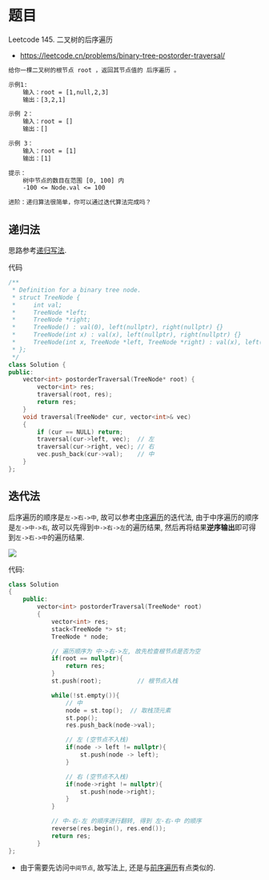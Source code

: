 # 题目

Leetcode 145. 二叉树的后序遍历
- https://leetcode.cn/problems/binary-tree-postorder-traversal/

```txt
给你一棵二叉树的根节点 root ，返回其节点值的 后序遍历 。

示例1:
    输入：root = [1,null,2,3]
    输出：[3,2,1]

示例 2：
    输入：root = []
    输出：[]

示例 3：
    输入：root = [1]
    输出：[1]

提示：
    树中节点的数目在范围 [0, 100] 内
    -100 <= Node.val <= 100

进阶：递归算法很简单，你可以通过迭代算法完成吗？
```
## 递归法
思路参考[递归写法](../../../../如何写好递归.md).

代码
```cpp
/**
 * Definition for a binary tree node.
 * struct TreeNode {
 *     int val;
 *     TreeNode *left;
 *     TreeNode *right;
 *     TreeNode() : val(0), left(nullptr), right(nullptr) {}
 *     TreeNode(int x) : val(x), left(nullptr), right(nullptr) {}
 *     TreeNode(int x, TreeNode *left, TreeNode *right) : val(x), left(left), right(right) {}
 * };
 */
class Solution {
public:
    vector<int> postorderTraversal(TreeNode* root) {
        vector<int> res;
        traversal(root, res);
        return res;
    }
    void traversal(TreeNode* cur, vector<int>& vec) 
    {
        if (cur == NULL) return;
        traversal(cur->left, vec);  // 左
        traversal(cur->right, vec); // 右
        vec.push_back(cur->val);    // 中
    }
};
```


## 迭代法
后序遍历的顺序是`左->右->中`, 故可以参考[中序遍历](../中序遍历_94/题解_94.md)的迭代法, 由于中序遍历的顺序是`左->中->右`, 故可以先得到`中->右->左`的遍历结果, 然后再将结果**逆序输出**即可得到`左->右->中`的遍历结果.

![](https://code-thinking-1253855093.file.myqcloud.com/pics/20200808200338924.png)

代码:
```cpp
class Solution
{
    public:
        vector<int> postorderTraversal(TreeNode* root)
        {
            vector<int> res;
            stack<TreeNode *> st;
            TreeNode * node;

            // 遍历顺序为 中->右->左, 故先检查根节点是否为空
            if(root == nullptr){
                return res;
            }
            st.push(root);          // 根节点入栈

            while(!st.empty()){
                // 中
                node = st.top();  // 取栈顶元素
                st.pop();
                res.push_back(node->val);

                // 左 (空节点不入栈)
                if(node -> left != nullptr){
                    st.push(node -> left);
                }

                // 右 (空节点不入栈)
                if(node->right != nullptr){
                    st.push(node->right);
                }
            }

            // 中-右-左 的顺序进行翻转, 得到 左-右-中 的顺序
            reverse(res.begin(), res.end());
            return res;
        }
};
```
- 由于需要先访问`中间节点`, 故写法上, 还是与[前序遍历](../前序遍历_144/题解_144.md)有点类似的.

